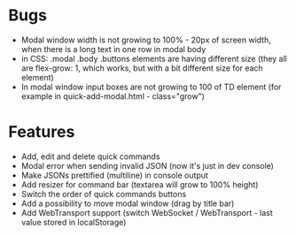 # Bugs

- Modal window width is not growing to 100% - 20px of screen width, when there is a long text in one row in modal body
- in CSS: .modal .body .buttons elements are having different size (they all are flex-grow: 1, which works, but with a bit different size for each element)
- In modal window input boxes are not growing to 100 of TD element (for example in quick-add-modal.html - class="grow")

# Features

- Add, edit and delete quick commands
- Modal error when sending invalid JSON (now it's just in dev console)
- Make JSONs prettified (multiline) in console output
- Add resizer for command bar (textarea will grow to 100% height)
- Switch the order of quick commands buttons
- Add a possibility to move modal window (drag by title bar)
- Add WebTransport support (switch WebSocket / WebTransport - last value stored in localStorage)
